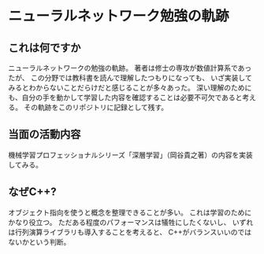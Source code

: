 # ニューラルネットワーク勉強の軌跡

## これは何ですか
ニューラルネットワークの勉強の軌跡。
著者は修士の専攻が数値計算系であったが、
この分野では教科書を読んで理解したつもりになっても、
いざ実装してみるとわからないことだらけだと感じることが多々あった。
深い理解のためにも、自分の手を動かして学習した内容を確認することは必要不可欠であると考える。
その軌跡をこのリポジトリに記録として残す。

## 当面の活動内容
機械学習プロフェッショナルシリーズ「深層学習」（岡谷貴之著）の内容を実装してみる。

## なぜC++?
オブジェクト指向を使うと概念を整理できることが多い。
これは学習のためにかなり役立つ。
ただある程度のパフォーマンスは犠牲にしたくないし、
いずれは行列演算ライブラリも導入することを考えると、
C++がバランスいいのではないかという判断。


